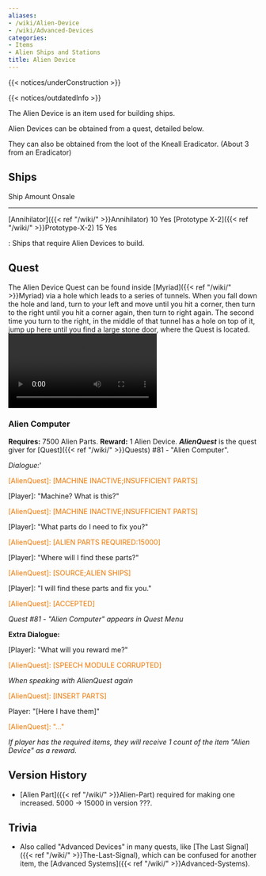 ```yaml
---
aliases:
- /wiki/Alien-Device
- /wiki/Advanced-Devices
categories:
- Items
- Alien Ships and Stations
title: Alien Device
---  
```


{{< notices/underConstruction >}}   

{{< notices/outdatedInfo >}} 

The Alien Device is an item used for building ships.

Alien Devices can be obtained from a quest, detailed below.

They can also be obtained from the loot of the Kneall Eradicator. (About 3 from an Eradicator)

## Ships

Ship Amount Onsale

---

[Annihilator]({{< ref "/wiki/" >}}Annihilator) 10 Yes [Prototype X-2]({{< ref "/wiki/" >}}Prototype-X-2) 15 Yes

: Ships that require Alien Devices to build.

## Quest

The Alien Device Quest can be found inside [Myriad]({{< ref "/wiki/" >}}Myriad) via a hole which leads to a series of tunnels. When you fall down the hole and land, turn to your left and move until you hit a corner, then turn to the right until you hit a corner again, then turn to right again. The second time you turn to the right, in the middle of that tunnel has a hole on top of it, jump up here until you find a large stone door, where the Quest is located. ![centre|Video guide on the
location of the Alien Device
Quest.](AlienDeviceGuide.mp4 "centre|Video guide on the location of the Alien Device Quest.")

### Alien Computer 

**Requires:** 7500 Alien Parts. **Reward:** 1 Alien Device.  **_AlienQuest_** is the quest giver for [Quest]({{< ref "/wiki/" >}}Quests) #81 - "Alien Computer".

_Dialogue:_'

<span style="color:#ee7600">[AlienQuest]: [MACHINE INACTIVE;INSUFFICIENT PARTS]</span>

[Player]: "Machine? What is this?"

<span style="color:#ee7600">[AlienQuest]: [MACHINE INACTIVE;INSUFFICIENT PARTS]</span>

[Player]: "What parts do I need to fix you?"

<span style="color:#ee7600">[AlienQuest]: [ALIEN PARTS REQUIRED:15000]</span>

[Player]: "Where will I find these parts?"

<span style="color:#ee7600">[AlienQuest]: [SOURCE;ALIEN SHIPS]</span>

[Player]: "I will find these parts and fix you."

<span style="color:#ee7600">[AlienQuest]: [ACCEPTED]</span>

_Quest #81 - "Alien Computer" appears in Quest Menu_

**Extra Dialogue:**

[Player]: "What will you reward me?"

<span style="color:#ee7600">[AlienQuest]: [SPEECH MODULE CORRUPTED]</span>

_When speaking with AlienQuest again_

<span style="color:#ee7600">[AlienQuest]: [INSERT PARTS]</span>

Player: "[Here I have them]"

<span style="color:#ee7600">[AlienQuest]: "..."</span>

_If player has the required items, they will receive 1 count of the item "Alien Device" as a reward._

## Version History 

- [Alien Part]({{< ref "/wiki/" >}}Alien-Part) required for making one increased. 5000 -> 15000 in version ???.

## Trivia

- Also called "Advanced Devices" in many quests, like [The Last Signal]({{< ref "/wiki/" >}}The-Last-Signal), which can be confused for another item, the [Advanced Systems]({{< ref "/wiki/" >}}Advanced-Systems).